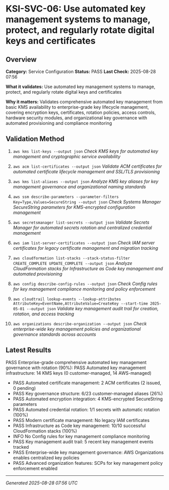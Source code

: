 # KSI-SVC-06: Use automated key management systems to manage, protect, and regularly rotate digital keys and certificates

## Overview

**Category:** Service Configuration
**Status:** PASS
**Last Check:** 2025-08-28 07:56

**What it validates:** Use automated key management systems to manage, protect, and regularly rotate digital keys and certificates

**Why it matters:** Validates comprehensive automated key management from basic KMS availability to enterprise-grade key lifecycle management, covering encryption keys, certificates, rotation policies, access controls, hardware security modules, and organizational key governance with automated provisioning and compliance monitoring

## Validation Method

1. `aws kms list-keys --output json`
   *Check KMS keys for automated key management and cryptographic service availability*

2. `aws acm list-certificates --output json`
   *Validate ACM certificates for automated certificate lifecycle management and SSL/TLS provisioning*

3. `aws kms list-aliases --output json`
   *Analyze KMS key aliases for key management governance and organizational naming standards*

4. `aws ssm describe-parameters --parameter-filters Key=Type,Values=SecureString --output json`
   *Check Systems Manager SecureString parameters for KMS-encrypted configuration management*

5. `aws secretsmanager list-secrets --output json`
   *Validate Secrets Manager for automated secrets rotation and centralized credential management*

6. `aws iam list-server-certificates --output json`
   *Check IAM server certificates for legacy certificate management and migration tracking*

7. `aws cloudformation list-stacks --stack-status-filter CREATE_COMPLETE UPDATE_COMPLETE --output json`
   *Analyze CloudFormation stacks for Infrastructure as Code key management and automated provisioning*

8. `aws config describe-config-rules --output json`
   *Check Config rules for key management compliance monitoring and policy enforcement*

9. `aws cloudtrail lookup-events --lookup-attributes AttributeKey=EventName,AttributeValue=CreateKey --start-time 2025-05-01 --output json`
   *Validate key management audit trail for creation, rotation, and access tracking*

10. `aws organizations describe-organization --output json`
   *Check enterprise-wide key management policies and organizational governance standards across accounts*

## Latest Results

PASS Enterprise-grade comprehensive automated key management governance with rotation (90%): PASS Automated key management infrastructure: 14 KMS keys (0 customer-managed, 14 AWS-managed)
- PASS Automated certificate management: 2 ACM certificates (2 issued, 0 pending)
- PASS Key governance structure: 6/23 customer-managed aliases (26%)
- PASS Automated encryption integration: 4 KMS-encrypted SecureString parameters
- PASS Automated credential rotation: 1/1 secrets with automatic rotation (100%)
- PASS Modern certificate management: No legacy IAM certificates
- PASS Infrastructure as Code key management: 10/10 successful CloudFormation stacks (100%)
- INFO No Config rules for key management compliance monitoring
- PASS Key management audit trail: 5 recent key management events tracked
- PASS Enterprise-wide key management governance: AWS Organizations enables centralized key policies
- PASS Advanced organization features: SCPs for key management policy enforcement enabled

---
*Generated 2025-08-28 07:56 UTC*